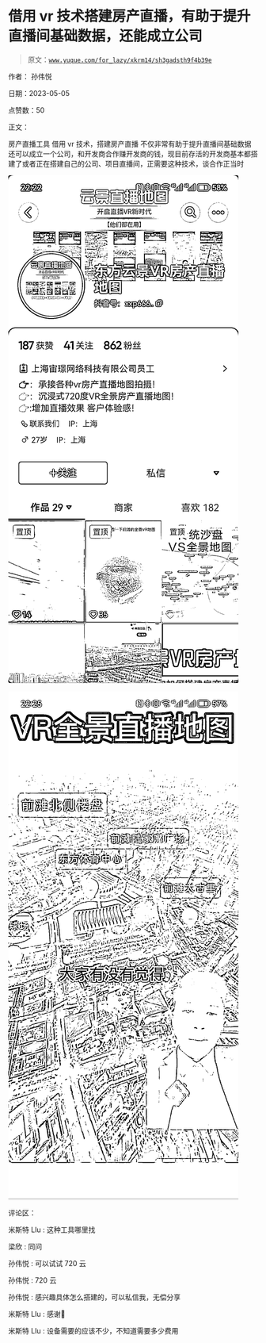 # 借用 vr 技术搭建房产直播，有助于提升直播间基础数据，还能成立公司

> 原文：[`www.yuque.com/for_lazy/xkrm14/sh3gadsth9f4b39e`](https://www.yuque.com/for_lazy/xkrm14/sh3gadsth9f4b39e)

作者： 孙伟悦

日期：2023-05-05

点赞数：50

正文：

房产直播工具 借用 vr 技术，搭建房产直播 不仅非常有助于提升直播间基础数据 还可以成立一个公司，和开发商合作赚开发商的钱，现目前存活的开发商基本都搭建了或者正在搭建自己的公司、项目直播间，正需要这种技术，谈合作正当时

![](img/f8fc4316c3ad3a91f30fc37c112771b5.png)

![](img/e6855411c06f6f1751fdcc9ec7f28835.png)

评论区：

米斯特 LIu : 这种工具哪里找

梁欣 : 同问

孙伟悦 : 可以试试 720 云

孙伟悦 : 720 云

孙伟悦 : 感兴趣具体怎么搭建的，可以私信我，无偿分享

米斯特 LIu : 感谢🙏

米斯特 LIu : 设备需要的应该不少，不知道需要多少费用



